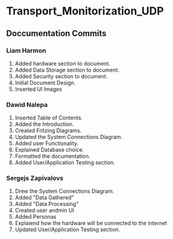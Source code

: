 # Transport_Monitorization_UDP

## Doccumentation Commits

### Liam Harmon
1. Added hardware section to document.
2. Added Data Storage section to document.
3. Added Security section to document.
4. Initial Document Design.
5. Inserted UI Images

### Dawid Nalepa
1. Inserted Table of Contents.
2. Added the Introduction.
3. Created Fritzing Diagrams.
4. Updated the System Connections Diagram.
5. Added user Functionality.
6. Explained Database choice.
7. Formatted the documentation.
8. Added User/Application Testing section.

### Sergejs Zapivalovs
1. Drew the System Connections Diagram.
2. Added "Data Gathered"
3. Added "Data Processing"
4. Created user andmin UI
5. Added Personas
6. Explaiend how the hardware will be connected to the internet
7. Updated User/Application Testing section.
